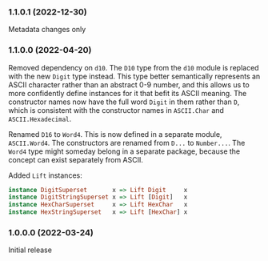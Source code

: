 ### 1.1.0.1 (2022-12-30)

Metadata changes only

### 1.1.0.0 (2022-04-20)

Removed dependency on `d10`. The `D10` type from the `d10` module is replaced
with the new `Digit` type instead. This type better semantically represents an
ASCII character rather than an abstract 0-9 number, and this allows us to more
confidently define instances for it that befit its ASCII meaning. The
constructor names now have the full word `Digit` in them rather than `D`, which
is consistent with the constructor names in `ASCII.Char` and
`ASCII.Hexadecimal`.

Renamed `D16` to `Word4`. This is now defined in a separate module,
`ASCII.Word4`. The constructors are renamed from `D...` to `Number...`. The
`Word4` type might someday belong in a separate package, because the concept can
exist separately from ASCII.

Added `Lift` instances:

```haskell
instance DigitSuperset       x => Lift Digit     x
instance DigitStringSuperset x => Lift [Digit]   x
instance HexCharSuperset     x => Lift HexChar   x
instance HexStringSuperset   x => Lift [HexChar] x
```

### 1.0.0.0 (2022-03-24)

Initial release

